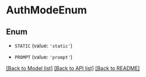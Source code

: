 # AuthModeEnum


## Enum

* `STATIC` (value: `'static'`)

* `PROMPT` (value: `'prompt'`)

[[Back to Model list]](../README.md#documentation-for-models) [[Back to API list]](../README.md#documentation-for-api-endpoints) [[Back to README]](../README.md)


